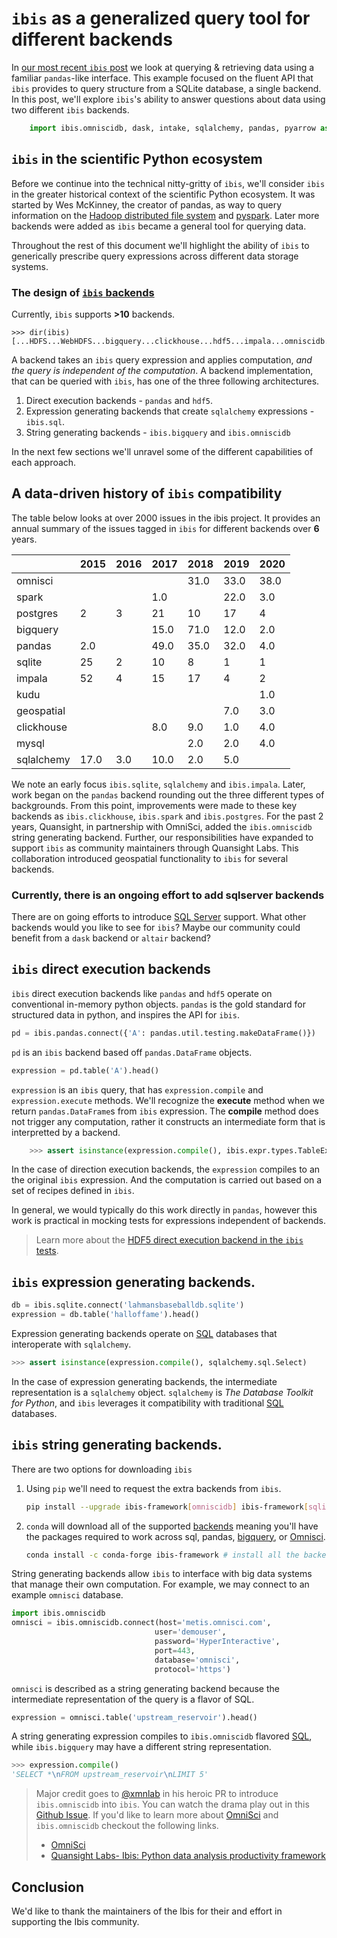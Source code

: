 <!--
.. title: Querying multiple backends with Ibis
.. slug: the-ibis-backends
.. date: 2020-09-05
.. author: Tony Fast, Kim Pevey
.. tags: Ibis, OmniSci, SQL, Pandas
.. category:
.. link:
.. description:
.. type: text
-->


# `ibis` as a generalized query tool for different backends

In [our most recent `ibis` post] we look at querying & retrieving data using a familiar `pandas`-like interface.
This example focused on the fluent API that `ibis` provides to query structure from a SQLite database, a single backend.
In this post, we'll explore `ibis`'s ability to answer questions about data using two different `ibis` backends.

```python
    import ibis.omniscidb, dask, intake, sqlalchemy, pandas, pyarrow as arrow, altair, h5py as hdf5
```


## `ibis` in the scientific Python ecosystem

Before we continue into the technical nitty-gritty of `ibis`, we'll consider `ibis` in the greater historical context of the scientific Python ecosystem. It was started by Wes McKinney, the creator of pandas, as way to query information on
the [Hadoop distributed file system][hdfs] and [pyspark]. Later more backends were added as `ibis` became a general tool for querying data.

Throughout the rest of this document we'll highlight the ability of `ibis` to generically prescribe
query expressions across different data storage systems.

<!-- TEASER_END -->

### The design of [`ibis` backends][backends]

Currently, `ibis` supports __>10__ backends.

```
>>> dir(ibis)
[...HDFS...WebHDFS...bigquery...clickhouse...hdf5...impala...omniscidb...pandas...pyspark...spark...sql...sqlite...]
```

A backend takes an `ibis` query expression and applies computation, _and the query is independent of the computation_.
A backend implementation, that can be queried with `ibis`, has one of the three following architectures.

1. Direct execution backends - `pandas` and `hdf5`.
2. Expression generating backends that create `sqlalchemy` expressions - `ibis.sql`.
3. String generating backends - `ibis.bigquery` and `ibis.omniscidb`

In the next few sections we'll unravel some of the different capabilities of each approach.

## A data-driven history of `ibis` compatibility

The table below looks at over 2000 issues in the ibis project.
It provides an annual summary of the issues tagged in `ibis`
for different backends over __6__ years.

|            | 2015   | 2016   | 2017   | 2018   | 2019   | 2020   |
|:-----------|:-------|:-------|:-------|:-------|:-------|:-------|
| omnisci    |        |        |        | 31.0   | 33.0   | 38.0   |
| spark      |        |        | 1.0    |        | 22.0   | 3.0    |
| postgres   | 2      | 3      | 21     | 10     | 17     | 4      |
| bigquery   |        |        | 15.0   | 71.0   | 12.0   | 2.0    |
| pandas     | 2.0    |        | 49.0   | 35.0   | 32.0   | 4.0    |
| sqlite     | 25     | 2      | 10     | 8      | 1      | 1      |
| impala     | 52     | 4      | 15     | 17     | 4      | 2      |
| kudu       |        |        |        |        |        | 1.0    |
| geospatial |        |        |        |        | 7.0    | 3.0    |
| clickhouse |        |        | 8.0    | 9.0    | 1.0    | 4.0    |
| mysql      |        |        |        | 2.0    | 2.0    | 4.0    |
| sqlalchemy | 17.0   | 3.0    | 10.0   | 2.0    | 5.0    |        |


We note an early focus `ibis.sqlite`, `sqlalchemy` and `ibis.impala`.
Later, work began on the `pandas` backend rounding out the three different types of backgrounds.
From this point, improvements were made to these key backends as `ibis.clickhouse`, `ibis.spark` and `ibis.postgres`.
For the past 2 years, Quansight, in partnership with OmniSci, added the `ibis.omniscidb`
string generating backend. Further, our responsibilities have expanded
to support `ibis` as community maintainers through Quansight Labs.
This collaboration introduced geospatial functionality to `ibis` for several backends.

### Currently, there is an ongoing effort to add sqlserver backends

There are on going efforts to introduce [SQL Server][sql-server] support.
What other backends would you like to see for `ibis`?
Maybe our community could benefit from a `dask` backend or `altair` backend?

## `ibis` direct execution backends

`ibis` direct execution backends like `pandas` and `hdf5` operate on conventional in-memory python objects.
`pandas` is the gold standard for structured data in python, and inspires the API for `ibis`.


```python
pd = ibis.pandas.connect({'A': pandas.util.testing.makeDataFrame()})
```

`pd` is an `ibis` backend based off `pandas.DataFrame` objects.

```python
expression = pd.table('A').head()
```

`expression` is an `ibis` query, that has `expression.compile` and `expression.execute` methods.
We'll recognize the __execute__ method when we return `pandas.DataFrame`s from `ibis` expression.
The __compile__ method does not trigger any computation, rather it constructs an intermediate form
that is interpretted by a backend.

```python
    >>> assert isinstance(expression.compile(), ibis.expr.types.TableExpr)
```

In the case of direction execution backends, the `expression` compiles to an the original `ibis`
expression.  And the computation is carried out based on a set of recipes defined in `ibis`.

In general, we would typically do this work directly in `pandas`, however this work is
practical in mocking tests for expressions independent of backends.

> Learn more about the [HDF5 direct execution backend in the `ibis` tests][test-hdf5].

## `ibis` expression generating backends.

```python
db = ibis.sqlite.connect('lahmansbaseballdb.sqlite')
expression = db.table('halloffame').head()
```

Expression generating backends operate on [SQL] databases that interoperate with `sqlalchemy`.

```python
>>> assert isinstance(expression.compile(), sqlalchemy.sql.Select)
```

In the case of expression generating backends, the intermediate representation is a `sqlalchemy` object.
`sqlalchemy` is _The Database Toolkit for Python_, and `ibis` leverages it compatibility
with traditional [SQL] databases.



## `ibis` string generating backends.

There are two options for downloading `ibis`

1. Using `pip` we'll need to request the extra backends from `ibis`.

    ```bash
    pip install --upgrade ibis-framework[omniscidb] ibis-framework[sqlite]
    ```

2. `conda` will download all of the supported [backends] meaning you'll have the packages
required to work across sql, pandas, [bigquery], or [Omnisci].

    ```bash
    conda install -c conda-forge ibis-framework # install all the backends!
    ```

String generating backends allow `ibis` to interface with big data systems that manage
their own computation. For example, we may connect to an example `omnisci` database.


```python
import ibis.omniscidb
omnisci = ibis.omniscidb.connect(host='metis.omnisci.com',
                                user='demouser',
                                password='HyperInteractive',
                                port=443,
                                database='omnisci',
                                protocol='https')
```

`omnisci` is described as a string generating backend because the intermediate representation of the
query is a flavor of SQL.


```python
expression = omnisci.table('upstream_reservoir').head()
```


A string generating expression compiles to `ibis.omniscidb` flavored [SQL], while `ibis.bigquery` may have a different string representation.


```python
>>> expression.compile()
'SELECT *\nFROM upstream_reservoir\nLIMIT 5'
```


> Major credit goes to [@xmnlab] in his heroic PR to introduce `ibis.omniscidb` into `ibis`. You can watch
the drama play out in this [Github Issue][omnisci-pr]. If you'd like to learn more about [OmniSci] and
`ibis.omniscidb` checkout the following links.
> * [OmniSci][omnisci]
> * [Quansight Labs- Ibis: Python data analysis productivity framework][labs-post]

## Conclusion

We'd like to thank the maintainers of the Ibis for
their and effort in supporting the Ibis community.


[our most recent `ibis` post]: https://labs.quansight.org/blog/2020/06/ibis-an-idiomatic-flavor-of-sql-for-python-programmers/
[ibis]: https://www.ibis-project.org/
[SQL]: https://en.wikipedia.org/wiki/SQL
[Python]: https://en.wikipedia.org/wiki/Python_(programming_language)
[flavor of sql]: https://stackoverflow.com/questions/1326318/difference-between-different-types-of-sql
[design]: https://docs.ibis-project.org/design.html
[sqlite]: https://www.sqlite.org/index.html
[pandas]: http://pandas.pydata.org/
[omnisci]: https://www.omnisci.com/
[glue]: https://docs.scipy.org/doc/numpy/user/c-info.python-as-glue.html
[dask]: https://dask.org/
[flavor of sql]: https://stackoverflow.com/questions/1326318/difference-between-different-types-of-sql
[dag]: https://en.wikipedia.org/wiki/Directed_acyclic_graph
[data]: http://www.seanlahman.com/baseball-archive/statistics/
[database connection]: https://en.wikipedia.org/wiki/Database_connection
[tidy data]: https://vita.had.co.nz/papers/tidy-data.pdf
[openteams]: https://openteams.com/
[contributing]: https://docs.ibis-project.org/contributing.html
[qs]: https://www.quansight.com/
[graphviz]: https://graphviz.org
[materialized view]: https://en.wikipedia.org/wiki/Materialized_view
[blaze]: https://blaze.pydata.org/
[sqlalchemy]: https://www.sqlalchemy.org/
[backends]: https://ibis-project.org/docs/backends/index.html
[intake]: https://intake.readthedocs.io/en/latest/
[arrow]: https://arrow.apache.org/docs/python/
[labs-post]: https://labs.quansight.org/blog/2019/07/ibis-python-data-analysis-productivity-framework/
[geo-tutorial]: https://github.com/ibis-project/ibis/pull/1991
[geo-closed]: https://github.com/ibis-project/ibis/issues?q=label%3Ageospatial+is%3Aclosed
[sql-server]: https://github.com/ibis-project/ibis/pull/1997
[omnisci-pr]: https://github.com/ibis-project/ibis/pull/1419
[test-hdf5]: https://github.com/ibis-project/ibis/blob/master/ibis/file/tests/test_hdf5.py
[@xmnlab]: https://github.com/xmnlab
[hdfs]: https://en.wikipedia.org/wiki/Apache_Hadoop#HDFS
[pyspark]: https://pypi.org/project/pyspark/
[bigquery]: https://cloud.google.com/bigquery/
